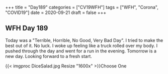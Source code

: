 +++
title = "Day189"
categories = ["CV19WFH"]
tags = ["WFH", "Corona", "COVID19"]
date = 2020-09-21
draft = false
+++

## WFH Day 189

Today was a "Terrible, Horrible, No Good, Very Bad Day". I tried to make the best out of it. No luck. I woke up feeling like a truck rolled over my body. I pushed through the day and went for a run in the evening. Tomorrow is a new day. Looking forward to a fresh start.

{{< imgproc DiceSalad.jpg Resize "1600x" >}}Choose One
